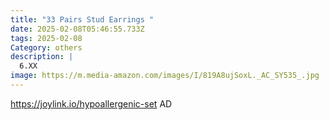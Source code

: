```yaml
---
title: "33 Pairs Stud Earrings "
date: 2025-02-08T05:46:55.733Z
tags: 2025-02-08
Category: others
description: |
  6.XX
image: https://m.media-amazon.com/images/I/819A8ujSoxL._AC_SY535_.jpg
---
```

https://joylink.io/hypoallergenic-set    AD